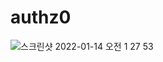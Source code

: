 # authz0

![스크린샷 2022-01-14 오전 1 27 53](https://user-images.githubusercontent.com/13212227/149369551-44683fdc-2915-4b1f-92c7-66179f3e1bb6.png)
